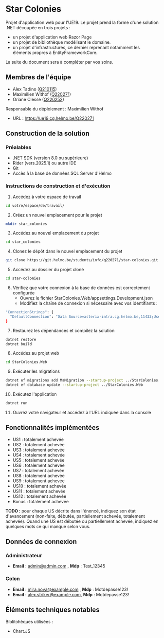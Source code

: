 # Star Colonies

Projet d'application web pour l'UE19. Le projet prend la forme d'une solution .NET découpée en trois projets :

- un projet d'application web Razor Page
- un projet de bibliothèque modélisant le domaine.
- un projet d'infrastructures, ce dernier reprenant notamment les éléments propres à EntityFrameworkCore.

La suite du document sera à compléter par vos soins.

## Membres de l'équipe
- Alex Tadino ([Q210115](https://git.helmo.be/Q210115))
- Maximilien Withof ([Q220271](https://git.helmo.be/Q220271))
- Oriane Clesse ([Q220252](https://git.helmo.be/Q220252))

Responsable du déploiement : Maximilien Withof
- URL : https://ue19.cg.helmo.be/Q220271


## Construction de la solution

### Préalables
- .NET SDK (version 8.0 ou supérieure)
- Rider (vers.2025.1) ou autre IDE
- Git
- Accès à la base de données SQL Server d'Helmo

### Instructions de construction et d'exécution
1. Accédez à votre espace de travail
```bash
cd votre/espace/de/travail/
```
2. Créez un nouvel emplacement pour le projet
```bash
mkdir star_colonies
```
3. Accédez au nouvel emplacement du projet
```bash
cd star_colonies
```
4. Clonez le dépôt dans le nouvel emplacement du projet
```bash
git clone https://git.helmo.be/students/info/q220271/star-colonies.git
```
5. Accédez au dossier du projet cloné
```bash
cd star-colonies
```
6. Vérifiez que votre connexion à la base de données est correctement configurée
    - Ouvrez le fichier StarColonies.Web/appsettings.Development.json
    - Modifiez la chaîne de connexion si nécessaire avec vos identifiants :
```bash
"ConnectionStrings": {
  "DefaultConnection": "Data Source=asterix-intra.cg.helmo.be,11433;User Id=VOTRE_ID; Password=VOTRE_MOT_DE_PASSE; Initial Catalog=VOTRE_BASE; Encrypt=false"
}
```
7. Restaurez les dépendances et compilez la solution
```bash
dotnet restore
dotnet build
```
8. Accédez au projet web
```bash
cd StarColonies.Web
```
9. Exécuter les migrations
```bash
dotnet ef migrations add MaMigration --startup-project ../StarColonies.Web
dotnet ef database update --startup-project ../StarColonies.Web   
```
10. Exécutez l'application
```bash
dotnet run
```
11. Ouvrez votre navigateur et accédez à l'URL indiquée dans la console


## Fonctionnalités implémentées
- US1 : totalement achevée
- US2 : totalement achevée
- US3 : totalement achevée
- US4 : totalement achevée
- US5 : totalement achevée
- US6 : totalement achevée
- US7 : totalement achevée
- US8 : totalement achevée
- US9 : totalement achevée
- US10 : totalement achevée
- US11 : totalement achevée
- US12 : totalement achevée
- Bonus : totalement achevée

**TODO :** pour chaque US décrite dans l'énoncé, indiquez son état d'avancement (non-faite, débutée, partiellement achevée, totalement achevée). Quand une US est débutée ou partiellement achevée, indiquez en quelques mots ce qui manque selon vous.

## Données de connexion
### Administrateur
- **Email** : admin@admin.com , **Mdp** : Test_12345

### Colon
- **Email** : mira.nova@example.com , **Mdp** : Motdepasse123!
- **Email** : alex.striker@example.com, **Mdp** : Motdepasse123!

## Éléments techniques notables
Biblitohèques utilisées : 
- Chart.JS
